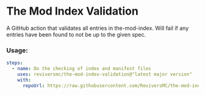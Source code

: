 # The Mod Index Validation

A GitHub action that validates all entries in the-mod-index. Will fail if any entries have been found to not be up to the given spec.

### Usage:

```yaml
steps:
  - name: Do the checking of index and manifest files
    uses: reviversmc/the-mod-index-validation@"latest major version"
    with: 
      repoUrl: https://raw.githubusercontent.com/ReviversMC/the-mod-index/v1
```